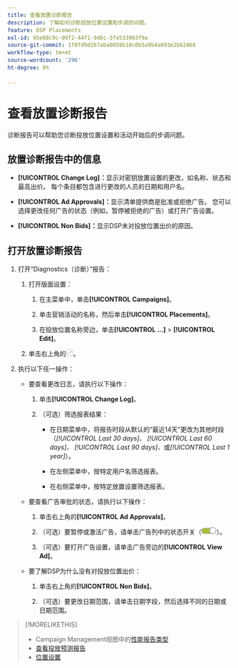 ```yaml
---
title: 查看放置诊断报告
description: 了解如何诊断投放位置设置和步调的问题。
feature: DSP Placements
exl-id: 95e88c9c-09f2-44f1-9d6c-3fe533963f9a
source-git-commit: 1f8fd9d267aba0858b18c0b5a9b4a693e2b62468
workflow-type: tm+mt
source-wordcount: '296'
ht-degree: 0%

---
```


# 查看放置诊断报告

<!-- Does this really belong in the Campaign Management > Reports section or in the Placements section? -->

诊断报告可以帮助您诊断投放位置设置和活动开始后的步调问题。

## 放置诊断报告中的信息

* **[!UICONTROL Change Log]：**&#x200B;显示对密钥放置设置的更改，如名称、状态和最高出价。 每个条目都包含进行更改的人员的日期和用户名。

* **[!UICONTROL Ad Approvals]：**&#x200B;显示清单提供商是批准或拒绝广告。 您可以选择更改任何广告的状态（例如，暂停被拒绝的广告）或打开广告设置。

* **[!UICONTROL Non Bids]：**&#x200B;显示DSP未对投放位置出价的原因。

## 打开放置诊断报告

1. 打开“Diagnostics（诊断）”报告：

   1. 打开版面设置：

      1. 在主菜单中，单击&#x200B;**[!UICONTROL Campaigns]**。

      1. 单击营销活动的名称，然后单击&#x200B;**[!UICONTROL Placements]**。

      1. 在投放位置名称旁边，单击&#x200B;**[!UICONTROL ...]** > **[!UICONTROL Edit]**。

   1. 单击右上角的![放置诊断](/help/dsp/assets/placement-diagnostics.png)。

1. 执行以下任一操作：

   * 要查看更改日志，请执行以下操作：

      1. 单击&#x200B;**[!UICONTROL Change Log]**。

      1. （可选）筛选报表结果：

         * 在日期菜单中，将报告时段从默认的“最近14天”更改为其他时段（*[!UICONTROL Last 30 days]、* *[!UICONTROL Last 60 days]、* *[!UICONTROL Last 90 days]、*&#x200B;或&#x200B;*[!UICONTROL Last 1 year]*）。

         * 在左侧菜单中，按特定用户名筛选报表。

         * 在右侧菜单中，按特定放置设置筛选报表。

   * 要查看广告审批的状态，请执行以下操作：

      1. 单击右上角的&#x200B;**[!UICONTROL Ad Approvals]**。

      1. （可选）要暂停或激活广告，请单击广告列中的状态开关（![状态开关](/help/dsp/assets/status-switch.png)）。

      1. （可选）要打开广告设置，请单击广告旁边的&#x200B;**[!UICONTROL View Ad]**。

   * 要了解DSP为什么没有对投放位置出价：

      1. 单击右上角的&#x200B;**[!UICONTROL Non Bids]**。

      1. （可选）要更改日期范围，请单击日期字段，然后选择不同的日期或日期范围。

<!-- Later, add link to >* Definitions for NBRs (Reading No Bid Reports (NBRs)) -->

>[!MORELIKETHIS]
>
>* Campaign Management视图中的[性能报告类型](campaign-reports-about.md)
>* [查看投放预测报告](/help/dsp/campaign-management/reports/placement-forecast.md)
>* [位置设置](/help/dsp/campaign-management/placements/placement-settings.md)
